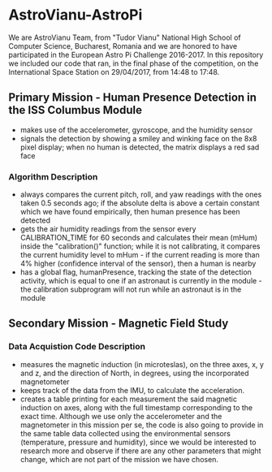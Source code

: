 # AstroVianu-AstroPi
We are AstroVianu Team, from "Tudor Vianu" National High School of Computer Science, Bucharest, Romania and we are honored to have participated in the European Astro Pi Challenge 2016-2017. In this repository we included our code that ran, in the final phase of the competition, on the International Space Station on 29/04/2017, from 14:48 to 17:48.

## Primary Mission - Human Presence Detection in the ISS Columbus Module
- makes use of the accelerometer, gyroscope, and the humidity sensor
- signals the detection by showing a smiley and winking face on the 8x8 pixel display; when no human is detected, the matrix displays a red sad face

### Algorithm Description
- always compares the current pitch, roll, and yaw readings with the ones taken 0.5 seconds ago; if the absolute delta is above a certain constant which we have found empirically, then human presence has been detected
- gets the air humidity readings from the sensor every CALIBRATION_TIME for 60 seconds and calculates their mean (mHum) inside the "calibration()" function; while it is not calibrating, it compares the current humidity level to mHum - if the current reading is more than 4% higher (confidence interval of the sensor), then a human is nearby
- has a global flag, humanPresence, tracking the state of the detection activity, which is equal to one if an astronaut is currently in the module - the calibration subprogram will not run while an astronaut is in the module

## Secondary Mission - Magnetic Field Study
### Data Acquistion Code Description
- measures the magnetic induction (in microteslas), on the three axes, x, y and z, and the direction of North, in degrees, using the incorporated magnetometer
- keeps track of the data from the IMU, to calculate the acceleration. 
- creates a table printing for each measurement the said magnetic induction on axes, along with the full timestamp corresponding to the exact time. Although we use only the accelerometer and the magnetometer in this mission per se, the code is also going to provide in the same table data collected using the environmental sensors (temperature, pressure and humidity), since we would be interested to research more and observe if there are any other parameters that might change, which are not part of the mission we have chosen. 
